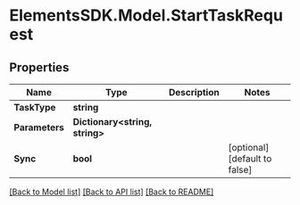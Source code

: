 # ElementsSDK.Model.StartTaskRequest

## Properties

Name | Type | Description | Notes
------------ | ------------- | ------------- | -------------
**TaskType** | **string** |  | 
**Parameters** | **Dictionary&lt;string, string&gt;** |  | 
**Sync** | **bool** |  | [optional] [default to false]

[[Back to Model list]](../README.md#documentation-for-models) [[Back to API list]](../README.md#documentation-for-api-endpoints) [[Back to README]](../README.md)

